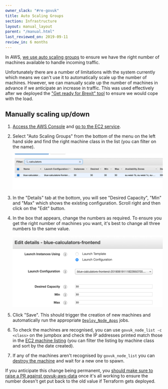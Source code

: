 ```yaml
---
owner_slack: "#re-govuk"
title: Auto Scaling Groups
section: Infrastructure
layout: manual_layout
parent: "/manual.html"
last_reviewed_on: 2019-09-11
review_in: 6 months
---
```


In AWS, [we use auto scaling groups][asg] to ensure we have the right number of
machines available to handle incoming traffic.

Unfortunately there are a number of limitations with the system currently which
means we can't use it to automatically scale up the number of machines.
However, we can manually scale up the number of machines in advance if we
anticipate an increase in traffic. This was used effectively after we deployed
the ["Get ready for Brexit" tool][brexit-tool] to ensure we would cope with
the load.

[asg]: https://docs.aws.amazon.com/autoscaling/ec2/userguide/AutoScalingGroup.html
[brexit-tool]: https://www.gov.uk/get-ready-brexit-check

## Manually scaling up/down

1. [Access the AWS Console][aws-console] and [go to the EC2 service][ec2-home].

1. Select "Auto Scaling Groups" from the bottom of the menu on the left hand
   side and find the right machine class in the list (you can filter on the
   name).

   ![Filtering auto-scaling groups](images/auto-scaling-groups-filter.png)

1. In the "Details" tab at the bottom, you will see "Desired Capacity", "Min"
   and "Max" which shows the existing configuration. Scroll right and then
   click on the "Edit" button.

1. In the box that appears, change the numbers as required. To ensure you get
   the right number of machines you want, it's best to change all three numbers
   to the same value.

   ![Editing auto-scaling groups](images/auto-scaling-groups-edit.png)

1. Click "Save". This should trigger the creation of new machines and
   automatically run the appropriate [`Deploy_Node_Apps`][deploy-node-apps]
   jobs.

1. To check the machines are recognised, you can use
   `govuk_node_list -c <class>` on the jumpbox and check the IP addresses
   printed match those in the [EC2 machine listing][ec2-machines] (you can
   filter the listing by machine class and sort by the date created).

1. If any of the machines aren't recognised by `govuk_node_list` you can
   [destroy the machine][reprovision] and wait for a new one to spawn.

If you anticipate this change being permanent, you [should make sure to raise a
PR against govuk-aws-data][pr] once it's all working to ensure the number
doesn't get put back to the old value if Terraform gets deployed.

[aws-console]: /manual/aws-console-access.html
[ec2-home]: https://eu-west-1.console.aws.amazon.com/ec2/home?region=eu-west-1
[ec2-machines]: https://eu-west-1.console.aws.amazon.com/ec2/v2/home?region=eu-west-1#Instances:sort=tag:Name
[deploy-node-apps]: https://deploy.blue.production.govuk.digital/job/Deploy_Node_Apps/
[reprovision]: /manual/reprovision.html#aws
[pr]: https://github.com/alphagov/govuk-aws-data/pull/562
